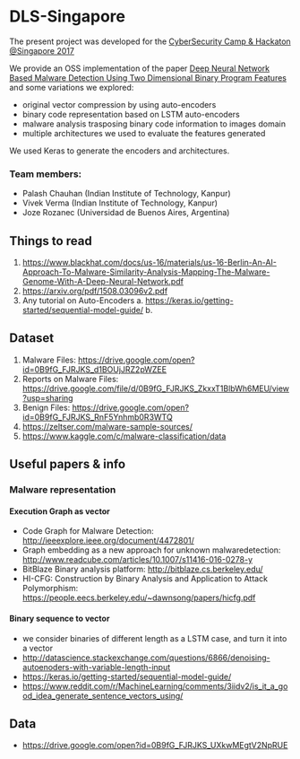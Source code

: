 # DLS-Singapore
The present project was developed for the [CyberSecurity Camp & Hackaton @Singapore 2017](http://www.comp.nus.edu.sg/~tsunami/sg-crc17/pdf/NUS-Workshop-Flyer2.pdf)

We provide an OSS implementation of the paper [Deep Neural Network Based Malware Detection Using Two Dimensional Binary Program Features](https://arxiv.org/pdf/1508.03096v2.pdf) and some variations we explored:
- original vector compression by using auto-encoders
- binary code representation based on LSTM auto-encoders
- malware analysis trasposing binary code information to images domain
- multiple architectures we used to evaluate the features generated

We used Keras to generate the encoders and architectures.

### Team members:
- Palash Chauhan (Indian Institute of Technology, Kanpur)
- Vivek Verma (Indian Institute of Technology, Kanpur)
- Joze Rozanec (Universidad de Buenos Aires, Argentina)


## Things to read
1. https://www.blackhat.com/docs/us-16/materials/us-16-Berlin-An-AI-Approach-To-Malware-Similarity-Analysis-Mapping-The-Malware-Genome-With-A-Deep-Neural-Network.pdf
2. https://arxiv.org/pdf/1508.03096v2.pdf
3. Any tutorial on Auto-Encoders
 a. https://keras.io/getting-started/sequential-model-guide/
 b. 

## Dataset
1. Malware Files: https://drive.google.com/open?id=0B9fG_FJRJKS_d1BOUjJRZ2pWZEE
2. Reports on Malware Files: https://drive.google.com/file/d/0B9fG_FJRJKS_ZkxxT1BlbWh6MEU/view?usp=sharing
3. Benign Files: https://drive.google.com/open?id=0B9fG_FJRJKS_RnF5Ynhmb0R3WTQ
4. https://zeltser.com/malware-sample-sources/
5. https://www.kaggle.com/c/malware-classification/data


## Useful papers & info
### Malware representation
#### Execution Graph as vector
- Code Graph for Malware Detection: http://ieeexplore.ieee.org/document/4472801/
- Graph embedding as a new approach for unknown malwaredetection: http://www.readcube.com/articles/10.1007/s11416-016-0278-y
- BitBlaze Binary analysis platform: http://bitblaze.cs.berkeley.edu/
- HI-CFG: Construction by Binary Analysis and Application to Attack Polymorphism: https://people.eecs.berkeley.edu/~dawnsong/papers/hicfg.pdf
#### Binary sequence to vector
- we consider binaries of different length as a LSTM case, and turn it into a vector
- http://datascience.stackexchange.com/questions/6866/denoising-autoenoders-with-variable-length-input
- https://keras.io/getting-started/sequential-model-guide/
- https://www.reddit.com/r/MachineLearning/comments/3iidv2/is_it_a_good_idea_generate_sentence_vectors_using/

## Data

- https://drive.google.com/open?id=0B9fG_FJRJKS_UXkwMEgtV2NpRUE
